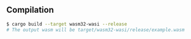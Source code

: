 ## Compilation

```bash
$ cargo build --target wasm32-wasi --release
# The output wasm will be target/wasm32-wasi/release/example.wasm
```
